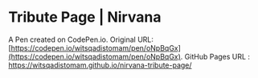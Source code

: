 # Tribute Page | Nirvana

A Pen created on CodePen.io. Original URL: [https://codepen.io/witsqadistomam/pen/oNpBqGx](https://codepen.io/witsqadistomam/pen/oNpBqGx).
GitHub Pages URL : https://witsqadistomam.github.io/nirvana-tribute-page/


